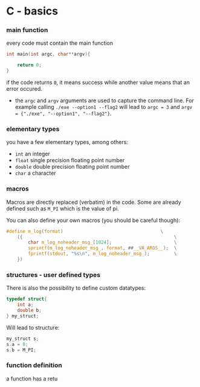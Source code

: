 # C - basics

### main function

every code must contain the main function
```c
int main(int argc, char**argv){

    return 0;
}
```

if the code returns `0`, it means success while another value means that an error occured.

- the `argc` and `argv` arguments are used to capture the command line. For example calling `./exe --option1 --flag2` will lead to `argc = 3` and `argv = {"./exe", "--option1", "--flag2"}`.


### elementary types
you have a few elementary types, among others:

- `int` an integer
- `float` single precision floating point number
- `double` double precision floating point number
- `char` a character

### macros

Macros are directly replaced (verbatim) in the code.
Some are already defined such as `M_PI` which is the value of pi.

You can also define your own macros (you should be careful though):

```c
#define m_log(format)                                    \
    ({                                                        \
        char m_log_noheader_msg_[1024];                       \
        sprintf(m_log_noheader_msg_, format, ##__VA_ARGS__);  \
        fprintf(stdout, "%s\n", m_log_noheader_msg_);         \
    })
```

### structures - user defined types

There is also the possibility to define custom datatypes:

```c
typedef struct{
    int a;
    double b;
} my_struct;
```

Will lead to structure:

```c
my_struct s;
s.a = 8;
s.b = M_PI;
```

### function definition

a function has a retu